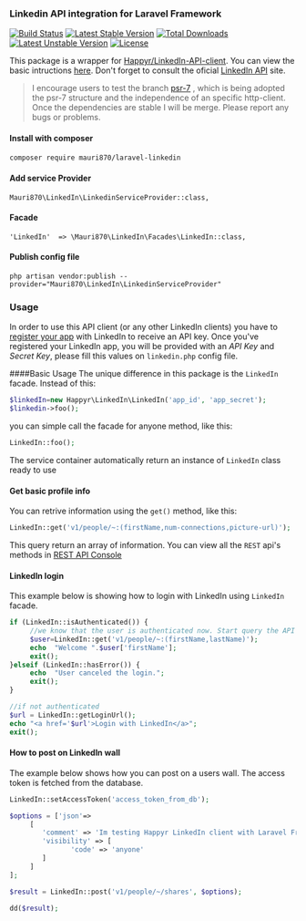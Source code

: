 ### Linkedin API integration for Laravel Framework
[![Build Status](https://travis-ci.org/mauri870/laravel-linkedin.svg?branch=master)](https://travis-ci.org/mauri870/laravel-linkedin) [![Latest Stable Version](https://poser.pugx.org/mauri870/laravel-linkedin/v/stable)](https://packagist.org/packages/mauri870/laravel-linkedin) [![Total Downloads](https://poser.pugx.org/mauri870/laravel-linkedin/downloads)](https://packagist.org/packages/mauri870/laravel-linkedin) [![Latest Unstable Version](https://poser.pugx.org/mauri870/laravel-linkedin/v/unstable)](https://packagist.org/packages/mauri870/laravel-linkedin) [![License](https://poser.pugx.org/mauri870/laravel-linkedin/license)](https://packagist.org/packages/mauri870/laravel-linkedin)

This package is a wrapper for [Happyr/LinkedIn-API-client](https://github.com/Happyr/LinkedIn-API-client).
You can view the basic intructions [here](https://github.com/Happyr/LinkedIn-API-client/blob/master/Readme.md). Don't forget to consult the oficial [LinkedIn API](https://developer.linkedin.com/) site.

> I encourage users to test the branch [psr-7](https://github.com/mauri870/laravel-linkedin/tree/psr-7) , which is being adopted the psr-7 structure and the independence of an specific http-client. Once the dependencies are stable I will be merge. Please report any bugs or problems.

#### Install with composer
```bash
composer require mauri870/laravel-linkedin
```

#### Add service Provider
```
Mauri870\LinkedIn\LinkedinServiceProvider::class,
```

#### Facade
```
'LinkedIn'  => \Mauri870\LinkedIn\Facades\LinkedIn::class,
```

#### Publish config file
```
php artisan vendor:publish --provider="Mauri870\LinkedIn\LinkedinServiceProvider"
```

### Usage

In order to use this API client (or any other LinkedIn clients) you have to [register your app](https://www.linkedin.com/developer/apps) 
with LinkedIn to receive an API key. Once you've registered your LinkedIn app, you will be provided with
an *API Key* and *Secret Key*, please fill this values on `linkedin.php` config file.

####Basic Usage
The unique difference in this package is the `LinkedIn` facade. Instead of this:
```php
$linkedIn=new Happyr\LinkedIn\LinkedIn('app_id', 'app_secret');
$linkedin->foo();
```
you can simple call the facade for anyone method, like this:
```php
LinkedIn::foo();
```
The service container automatically return an instance of `LinkedIn` class ready to use

#### Get basic profile info
You can retrive information using the `get()` method, like this:
```php
LinkedIn::get('v1/people/~:(firstName,num-connections,picture-url)');
```
This query return an array of information. You can view all the `REST` api's methods in [REST API Console](https://apigee.com/console/linkedin)

#### LinkedIn login

This example below is showing how to login with LinkedIn using `LinkedIn` facade.

```php 
if (LinkedIn::isAuthenticated()) {
     //we know that the user is authenticated now. Start query the API
     $user=LinkedIn::get('v1/people/~:(firstName,lastName)');
     echo  "Welcome ".$user['firstName'];
     exit();
}elseif (LinkedIn::hasError()) {
     echo  "User canceled the login.";
     exit();
}

//if not authenticated
$url = LinkedIn::getLoginUrl();
echo "<a href='$url'>Login with LinkedIn</a>";
exit();
```

#### How to post on LinkedIn wall

The example below shows how you can post on a users wall. The access token is fetched from the database. 

```php
LinkedIn::setAccessToken('access_token_from_db');

$options = ['json'=>
     [
        'comment' => 'Im testing Happyr LinkedIn client with Laravel Framework! https://github.com/mauri870/laravel-linkedin',
        'visibility' => [
               'code' => 'anyone'
        ]
     ]
];

$result = LinkedIn::post('v1/people/~/shares', $options);

dd($result);
```
